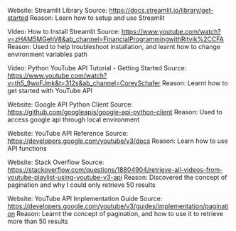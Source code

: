 Website: Streamlit Library
Source: https://docs.streamlit.io/library/get-started
Reason: Learn how to setup and use Streamlit

Video: How to Install Streamlit
Source: https://www.youtube.com/watch?v=zHAM5MGehV8&ab_channel=FinancialProgrammingwithRitvik%2CCFA
Reason: Used to help troubleshoot installation, and learnt how to change environment variables path

Video: Python YouTube API Tutorial - Getting Started
Source: https://www.youtube.com/watch?v=th5_9woFJmk&t=312s&ab_channel=CoreySchafer
Reason: Learnt how to get started with YouTube API

Website: Google API Python Client
Source: https://github.com/googleapis/google-api-python-client
Reason: Used to access google api through local environment

Website: YouTube API Reference
Source: https://developers.google.com/youtube/v3/docs
Reason: Learn how to use API functions

Website: Stack Overflow
Source: https://stackoverflow.com/questions/18804904/retrieve-all-videos-from-youtube-playlist-using-youtube-v3-api
Reason: Discovered the concept of pagination and why I could only retrieve 50 results

Website: YouTube API Implementation Guide
Source: https://developers.google.com/youtube/v3/guides/implementation/pagination
Reason: Learnt the concept of pagination, and how to use it to retrieve more than 50 results
